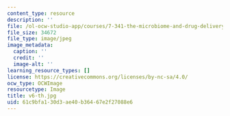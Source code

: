```yaml
---
content_type: resource
description: ''
file: /ol-ocw-studio-app/courses/7-341-the-microbiome-and-drug-delivery-cross-species-communication-in-health-and-disease-spring-2018/61c9bfa130d3ae40b36467e2f27088e6_v6-th.jpg
file_size: 34672
file_type: image/jpeg
image_metadata:
  caption: ''
  credit: ''
  image-alt: ''
learning_resource_types: []
license: https://creativecommons.org/licenses/by-nc-sa/4.0/
ocw_type: OCWImage
resourcetype: Image
title: v6-th.jpg
uid: 61c9bfa1-30d3-ae40-b364-67e2f27088e6
---
```

